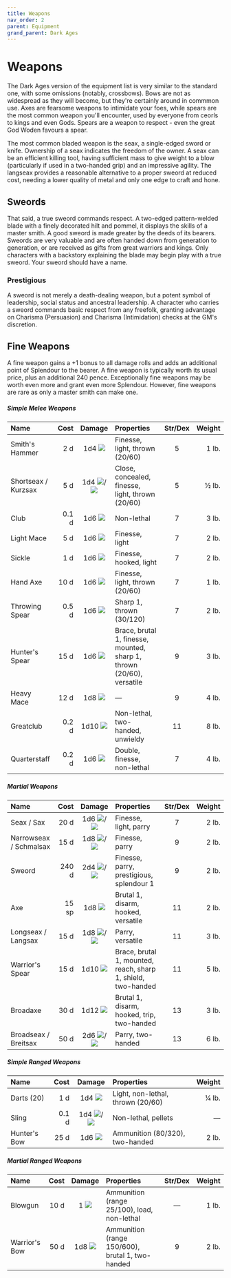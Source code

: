 ```yaml
---
title: Weapons
nav_order: 2
parent: Equipment
grand_parent: Dark Ages
---
```


# Weapons
The Dark Ages version of the equipment list is very similar to the standard one, with some omissions (notably, crossbows). Bows are not as widespread as they will become, but they're certainly around in commmon use. Axes are fearsome weapons to intimidate your foes, while spears are the most common weapon you'll encounter, used by everyone from ceorls to kings and even Gods. Spears are a weapon to respect - even the great God Woden favours a spear.

The most common bladed weapon is the seax, a single-edged sword or knife. Ownership of a seax indicates the freedom of the owner. A seax can be an efficient killing tool, having sufficient mass to give weight to a blow (particularly if used in a two-handed grip) and an impressive agility. The langseax provides a reasonable alternative to a proper sweord at reduced cost, needing a lower quality of metal and only one edge to craft and hone.

## Sweords
That said, a true sweord commands respect. A two-edged pattern-welded blade with a finely decorated hilt and pommel, it displays the skills of a master smith. A good sweord is made greater by the deeds of its bearers. Sweords are very valuable and are often handed down from generation to generation, or are received as gifts from great warriors and kings. Only characters with a backstory explaining the blade may begin play with a true sweord. Your sweord should have a name.

### Prestigious
A sweord is not merely a death-dealing weapon, but a potent symbol of leadership, social status and ancestral leadership. A character who carries a sweord commands basic respect from any freefolk, granting advantage on Charisma (Persuasion) and Charisma (Intimidation) checks at the GM's discretion.

## Fine Weapons
A fine weapon gains a +1 bonus to all damage rolls and adds an additional point of Splendour to the bearer. A fine weapon is typically worth its usual price, plus an additional 240 pence. Exceptionally fine weapons may be worth even more and grant even more Splendour. However, fine weapons are rare as only a master smith can make one.

##### Simple Melee Weapons

| Name | Cost | Damage | Properties | Str/Dex | Weight | 
|:-----|-----:|:------:|:-----------|:-------:|-------:|
| Smith's Hammer | 2 d | 1d4 <img src="https://img.icons8.com/ios-glyphs/12/FFFFFF/thor-hammer.png"> | Finesse, light, thrown (20/60) | 5 | 1 lb. |
| Shortseax / Kurzsax | 5 d | 1d4 <img src="https://img.icons8.com/ios/12/FFFFFF/archer-filled.png">/<img src="https://img.icons8.com/ios/12/FFFFFF/sword-filled.png"> | Close, concealed, finesse, light, thrown (20/60) | 5 | ½ lb. |
| Club | 0.1 d | 1d6 <img src="https://img.icons8.com/ios-glyphs/12/FFFFFF/thor-hammer.png"> | Non-lethal | 7 | 3 lb. |
| Light Mace | 5 d | 1d6 <img src="https://img.icons8.com/ios-glyphs/12/FFFFFF/thor-hammer.png"> | Finesse, light | 7 | 2 lb. |
| Sickle | 1 d | 1d6 <img src="https://img.icons8.com/ios/12/FFFFFF/sword-filled.png"> | Finesse, hooked, light | 7 | 2 lb. |
| Hand Axe | 10 d | 1d6 <img src="https://img.icons8.com/ios/12/FFFFFF/sword-filled.png"> | Finesse, light, thrown (20/60) | 7 | 1 lb. |
| Throwing Spear | 0.5 d | 1d6 <img src="https://img.icons8.com/ios/12/FFFFFF/archer-filled.png"> | Sharp 1, thrown (30/120) | 7 | 2 lb. |
| Hunter's Spear | 15 d | 1d6 <img src="https://img.icons8.com/ios/12/FFFFFF/archer-filled.png"> | Brace, brutal 1, finesse, mounted, sharp 1, thrown (20/60), versatile | 9 | 3 lb. |
| Heavy Mace | 12 d | 1d8 <img src="https://img.icons8.com/ios-glyphs/12/FFFFFF/thor-hammer.png"> | — | 9 | 4 lb. |
| Greatclub | 0.2 d | 1d10 <img src="https://img.icons8.com/ios-glyphs/12/FFFFFF/thor-hammer.png"> | Non-lethal, two-handed, unwieldy | 11 | 8 lb. |
| Quarterstaff | 0.2 d | 1d6 <img src="https://img.icons8.com/ios-glyphs/12/FFFFFF/thor-hammer.png"> | Double, finesse, non-lethal | 7 | 4 lb. |

##### Martial Weapons

| Name | Cost | Damage | Properties | Str/Dex | Weight | 
|:-----|-----:|:------:|:-----------|:-------:|-------:|
| Seax / Sax | 20 d | 1d6 <img src="https://img.icons8.com/ios/12/FFFFFF/archer-filled.png">/<img src="https://img.icons8.com/ios/12/FFFFFF/sword-filled.png"> | Finesse, light, parry | 7 | 2 lb. |
| Narrowseax / Schmalsax | 15 d | 1d8 <img src="https://img.icons8.com/ios/12/FFFFFF/archer-filled.png">/<img src="https://img.icons8.com/ios/12/FFFFFF/sword-filled.png"> | Finesse, parry | 9 | 2 lb. |
| Sweord | 240 d | 2d4 <img src="https://img.icons8.com/ios/12/FFFFFF/archer-filled.png">/<img src="https://img.icons8.com/ios/12/FFFFFF/sword-filled.png"> | Finesse, parry, prestigious, splendour 1 | 9 | 2 lb. |
| Axe | 15 sp | 1d8 <img src="https://img.icons8.com/ios/12/FFFFFF/sword-filled.png"> | Brutal 1, disarm, hooked, versatile | 11 | 2 lb. |
| Longseax / Langsax | 15 d | 1d8 <img src="https://img.icons8.com/ios/12/FFFFFF/archer-filled.png">/<img src="https://img.icons8.com/ios/12/FFFFFF/sword-filled.png"> | Parry, versatile | 11 | 3 lb. |
| Warrior's Spear | 15 d | 1d10 <img src="https://img.icons8.com/ios/12/FFFFFF/archer-filled.png"> | Brace, brutal 1, mounted, reach, sharp 1, shield, two-handed | 11 | 5 lb. |
| Broadaxe | 30 d | 1d12 <img src="https://img.icons8.com/ios/12/FFFFFF/sword-filled.png"> | Brutal 1, disarm, hooked, trip, two-handed | 13 | 3 lb. |
| Broadseax / Breitsax | 50 d | 2d6 <img src="https://img.icons8.com/ios/12/FFFFFF/archer-filled.png">/<img src="https://img.icons8.com/ios/12/FFFFFF/sword-filled.png"> | Parry, two-handed | 13 | 6 lb. |

##### Simple Ranged Weapons

| Name | Cost | Damage | Properties | Weight | 
|:-----|-----:|:------:|:-----------|-------:|
| Darts (20) | 1 d | 1d4 <img src="https://img.icons8.com/ios/12/FFFFFF/archer-filled.png"> | Light, non-lethal, thrown (20/60) | ¼ lb. |
| Sling | 0.1 d | 1d4 <img src="https://img.icons8.com/ios-glyphs/12/FFFFFF/thor-hammer.png">/<img src="https://img.icons8.com/ios/12/FFFFFF/archer-filled.png"> | Non-lethal, pellets | — |
| Hunter's Bow | 25 d | 1d6 <img src="https://img.icons8.com/ios/12/FFFFFF/archer-filled.png"> | Ammunition (80/320), two-handed | 2 lb. |

##### Martial Ranged Weapons

| Name | Cost | Damage | Properties | Str/Dex | Weight | 
|:-----|-----:|:------:|:-----------|:-------:|-------:|
| Blowgun | 10 d | 1 <img src="https://img.icons8.com/ios/12/FFFFFF/archer-filled.png"> | Ammunition (range 25/100), load, non-lethal | — | 1 lb. |
| Warrior's Bow | 50 d | 1d8 <img src="https://img.icons8.com/ios/12/FFFFFF/archer-filled.png"> | Ammunition (range 150/600), brutal 1, two-handed | 9 | 2 lb. |
